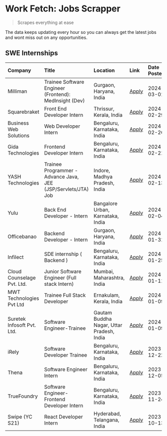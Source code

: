 # Work Fetch: Jobs Scrapper
> Scrapes everything at ease

The data keeps updating every hour so you can always get the latest jobs and wont miss out on any opportunities.

## SWE Internships
<!--START_SECTION:workfetch-->
| Company                    | Title                                                         | Location                                  | Link                                                                                                                                                                                                                                                                          | Date Posted   |
|:---------------------------|:--------------------------------------------------------------|:------------------------------------------|:------------------------------------------------------------------------------------------------------------------------------------------------------------------------------------------------------------------------------------------------------------------------------|:--------------|
| Milliman                   | Trainee Software Engineer (Frontend): MedInsight (Dev)        | Gurgaon, Haryana, India                   | [Apply](https://in.linkedin.com/jobs/view/trainee-software-engineer-frontend-medinsight-dev-at-milliman-3792874280?refId=PTX5IQistFOLCbVQKGbErw%3D%3D&trackingId=4AmnFsxlxZyRC7jV%2F2YsDA%3D%3D&position=6&pageNum=0&trk=public_jobs_jserp-result_search-card)                | 2024-03-01    |
| Squarebraket               | Front End Developer Intern                                    | Thrissur, Kerala, India                   | [Apply](https://in.linkedin.com/jobs/view/front-end-developer-intern-at-squarebraket-3838541191?refId=PTX5IQistFOLCbVQKGbErw%3D%3D&trackingId=unWiyikC5FyzjBq3r6Cp7w%3D%3D&position=15&pageNum=0&trk=public_jobs_jserp-result_search-card)                                    | 2024-02-29    |
| Business Web Solutions     | Web Developer Intern                                          | Bengaluru, Karnataka, India               | [Apply](https://in.linkedin.com/jobs/view/web-developer-intern-at-business-web-solutions-3839906144?refId=PTX5IQistFOLCbVQKGbErw%3D%3D&trackingId=zW6nLYRa9ehWaim6hLkS7Q%3D%3D&position=18&pageNum=0&trk=public_jobs_jserp-result_search-card)                                | 2024-02-26    |
| Gida Technologies          | Frontend Developer Intern                                     | Bengaluru, Karnataka, India               | [Apply](https://in.linkedin.com/jobs/view/frontend-developer-intern-at-gida-technologies-3836040945?refId=PTX5IQistFOLCbVQKGbErw%3D%3D&trackingId=uf%2BJgK7FRQhh%2BmuybhfxAw%3D%3D&position=17&pageNum=0&trk=public_jobs_jserp-result_search-card)                            | 2024-02-21    |
| YASH Technologies          | Trainee Programmer - Advance Java, JEE (JSP/Servlets/JTA) Job | Indore, Madhya Pradesh, India             | [Apply](https://in.linkedin.com/jobs/view/trainee-programmer-advance-java-jee-jsp-servlets-jta-job-at-yash-technologies-3811759183?refId=PTX5IQistFOLCbVQKGbErw%3D%3D&trackingId=t5NvknaC34XjupiKZh8aWg%3D%3D&position=14&pageNum=0&trk=public_jobs_jserp-result_search-card) | 2024-02-13    |
| Yulu                       | Back End Developer - Intern                                   | Bangalore Urban, Karnataka, India         | [Apply](https://in.linkedin.com/jobs/view/back-end-developer-intern-at-yulu-3821682220?refId=PTX5IQistFOLCbVQKGbErw%3D%3D&trackingId=0XKkJD%2BApIhcbJj9R%2F8mHw%3D%3D&position=7&pageNum=0&trk=public_jobs_jserp-result_search-card)                                          | 2024-02-04    |
| Officebanao                | Backend Developer - Intern                                    | Gurgaon, Haryana, India                   | [Apply](https://in.linkedin.com/jobs/view/backend-developer-intern-at-officebanao-3814263731?refId=PTX5IQistFOLCbVQKGbErw%3D%3D&trackingId=B7E7xbErGyNbiW1eo6Iq6g%3D%3D&position=23&pageNum=0&trk=public_jobs_jserp-result_search-card)                                       | 2024-01-31    |
| Infilect                   | SDE internship ( Backend )                                    | Bengaluru, Karnataka, India               | [Apply](https://in.linkedin.com/jobs/view/sde-internship-backend-at-infilect-3815120558?refId=PTX5IQistFOLCbVQKGbErw%3D%3D&trackingId=GyfefcPAD76GCZ9lH0MJ0A%3D%3D&position=24&pageNum=0&trk=public_jobs_jserp-result_search-card)                                            | 2024-01-25    |
| Cloud Counselage Pvt. Ltd. | Junior Software Engineer (Full stack Intern)                  | Mumbai, Maharashtra, India                | [Apply](https://in.linkedin.com/jobs/view/junior-software-engineer-full-stack-intern-at-cloud-counselage-pvt-ltd-3803132814?refId=PTX5IQistFOLCbVQKGbErw%3D%3D&trackingId=o%2F2h2HgNxKXRD81cETX7UA%3D%3D&position=25&pageNum=0&trk=public_jobs_jserp-result_search-card)      | 2024-01-11    |
| MWT Technologies Pvt Ltd   | Trainee Full Stack Developer                                  | Ernakulam, Kerala, India                  | [Apply](https://in.linkedin.com/jobs/view/trainee-full-stack-developer-at-mwt-technologies-pvt-ltd-3800921715?refId=PTX5IQistFOLCbVQKGbErw%3D%3D&trackingId=P7%2BF%2BPTJjHkIEU%2BorQs1NQ%3D%3D&position=4&pageNum=0&trk=public_jobs_jserp-result_search-card)                 | 2024-01-09    |
| Suretek Infosoft Pvt. Ltd. | Software Engineer-Trainee                                     | Gautam Buddha Nagar, Uttar Pradesh, India | [Apply](https://in.linkedin.com/jobs/view/software-engineer-trainee-at-suretek-infosoft-pvt-ltd-3800934643?refId=PTX5IQistFOLCbVQKGbErw%3D%3D&trackingId=DuODcXfVlre%2F%2BovIbvhbtw%3D%3D&position=19&pageNum=0&trk=public_jobs_jserp-result_search-card)                     | 2024-01-09    |
| iRely                      | Software Developer Trainee                                    | Bengaluru, Karnataka, India               | [Apply](https://in.linkedin.com/jobs/view/software-developer-trainee-at-irely-3801577534?refId=PTX5IQistFOLCbVQKGbErw%3D%3D&trackingId=8a4nbpa4VSTE4Z5Hy%2Fur4g%3D%3D&position=10&pageNum=0&trk=public_jobs_jserp-result_search-card)                                         | 2023-12-22    |
| Thena                      | Software Engineer Intern                                      | Bengaluru, Karnataka, India               | [Apply](https://in.linkedin.com/jobs/view/software-engineer-intern-at-thena-3778731751?refId=PTX5IQistFOLCbVQKGbErw%3D%3D&trackingId=m63f6amD9uhLB%2B%2Bu18FzJw%3D%3D&position=12&pageNum=0&trk=public_jobs_jserp-result_search-card)                                         | 2023-12-05    |
| TrueFoundry                | Software Engineer- Frontend Developer Intern                  | Bengaluru, Karnataka, India               | [Apply](https://in.linkedin.com/jobs/view/software-engineer-frontend-developer-intern-at-truefoundry-3790095058?refId=PTX5IQistFOLCbVQKGbErw%3D%3D&trackingId=3vNH0KUcdN8lyFSy9nBZ6Q%3D%3D&position=11&pageNum=0&trk=public_jobs_jserp-result_search-card)                    | 2023-11-24    |
| Swipe (YC S21)             | React Developer Intern                                        | Hyderabad, Telangana, India               | [Apply](https://in.linkedin.com/jobs/view/react-developer-intern-at-swipe-yc-s21-3737600089?refId=PTX5IQistFOLCbVQKGbErw%3D%3D&trackingId=oh03Uk1bmDCdxrl%2FecaJDw%3D%3D&position=13&pageNum=0&trk=public_jobs_jserp-result_search-card)                                      | 2023-10-13    |
<!--END_SECTION:workfetch-->
